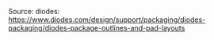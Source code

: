 Source:
diodes:
https://www.diodes.com/design/support/packaging/diodes-packaging/diodes-package-outlines-and-pad-layouts
